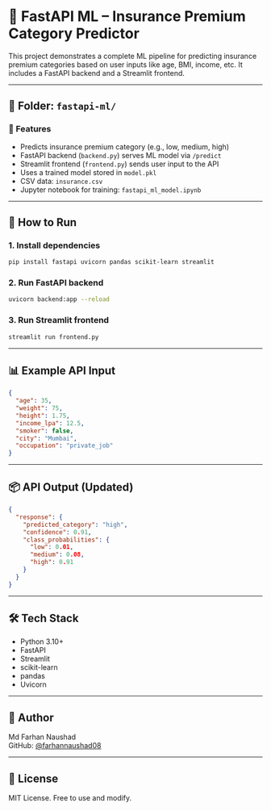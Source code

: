 # 🤖 FastAPI ML – Insurance Premium Category Predictor

This project demonstrates a complete ML pipeline for predicting insurance premium categories based on user inputs like age, BMI, income, etc. It includes a FastAPI backend and a Streamlit frontend.

---

## 📁 Folder: `fastapi-ml/`

### 🧠 Features

- Predicts insurance premium category (e.g., low, medium, high)
- FastAPI backend (`backend.py`) serves ML model via `/predict`
- Streamlit frontend (`frontend.py`) sends user input to the API
- Uses a trained model stored in `model.pkl`
- CSV data: `insurance.csv`
- Jupyter notebook for training: `fastapi_ml_model.ipynb`

---

## 🚀 How to Run

### 1. Install dependencies

```bash
pip install fastapi uvicorn pandas scikit-learn streamlit
```

### 2. Run FastAPI backend

```bash
uvicorn backend:app --reload
```

### 3. Run Streamlit frontend

```bash
streamlit run frontend.py
```

---

## 📊 Example API Input

```json
{
  "age": 35,
  "weight": 75,
  "height": 1.75,
  "income_lpa": 12.5,
  "smoker": false,
  "city": "Mumbai",
  "occupation": "private_job"
}
```

---

## 📦 API Output (Updated)

```json
{
  "response": {
    "predicted_category": "high",
    "confidence": 0.91,
    "class_probabilities": {
      "low": 0.01,
      "medium": 0.08,
      "high": 0.91
    }
  }
}
```

---

## 🛠 Tech Stack

- Python 3.10+
- FastAPI
- Streamlit
- scikit-learn
- pandas
- Uvicorn

---

## 📌 Author

Md Farhan Naushad  
GitHub: [@farhannaushad08](https://github.com/farhannaushad08)

---

## 📝 License

MIT License. Free to use and modify.